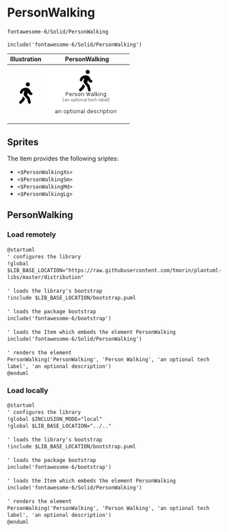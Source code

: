 # PersonWalking


```text
fontawesome-6/Solid/PersonWalking
```

```text
include('fontawesome-6/Solid/PersonWalking')
```



| Illustration | PersonWalking |
| :---: | :---: |
| ![illustration for Illustration](../../fontawesome-6/Solid/PersonWalking.png) | ![illustration for PersonWalking](../../fontawesome-6/Solid/PersonWalking.Local.png) |



## Sprites
The item provides the following sriptes:

- `<$PersonWalkingXs>`
- `<$PersonWalkingSm>`
- `<$PersonWalkingMd>`
- `<$PersonWalkingLg>`





## PersonWalking

### Load remotely
```plantuml
@startuml
' configures the library
!global $LIB_BASE_LOCATION="https://raw.githubusercontent.com/tmorin/plantuml-libs/master/distribution"

' loads the library's bootstrap
!include $LIB_BASE_LOCATION/bootstrap.puml

' loads the package bootstrap
include('fontawesome-6/bootstrap')

' loads the Item which embeds the element PersonWalking
include('fontawesome-6/Solid/PersonWalking')

' renders the element
PersonWalking('PersonWalking', 'Person Walking', 'an optional tech label', 'an optional description')
@enduml
```

### Load locally
```plantuml
@startuml
' configures the library
!global $INCLUSION_MODE="local"
!global $LIB_BASE_LOCATION="../.."

' loads the library's bootstrap
!include $LIB_BASE_LOCATION/bootstrap.puml

' loads the package bootstrap
include('fontawesome-6/bootstrap')

' loads the Item which embeds the element PersonWalking
include('fontawesome-6/Solid/PersonWalking')

' renders the element
PersonWalking('PersonWalking', 'Person Walking', 'an optional tech label', 'an optional description')
@enduml
```

